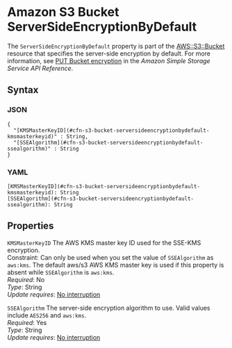 # Amazon S3 Bucket ServerSideEncryptionByDefault<a name="aws-properties-s3-bucket-serversideencryptionbydefault"></a>

The `ServerSideEncryptionByDefault` property is part of the [AWS::S3::Bucket](aws-properties-s3-bucket.md) resource that specifies the server\-side encryption by default\. For more information, see [PUT Bucket encryption](https://docs.aws.amazon.com/AmazonS3/latest/API/RESTBucketPUTencryption.html) in the *Amazon Simple Storage Service API Reference*\.

## Syntax<a name="w4ab1c21c14e1883b5"></a>

### JSON<a name="aws-properties-s3-bucket-serversideencryptionbydefault.json"></a>

```
{
  "[KMSMasterKeyID](#cfn-s3-bucket-serversideencryptionbydefault-kmsmasterkeyid)" : String,
  "[SSEAlgorithm](#cfn-s3-bucket-serversideencryptionbydefault-ssealgorithm)" : String
}
```

### YAML<a name="aws-properties-s3-bucket-serversideencryptionbydefault.yaml"></a>

```
[KMSMasterKeyID](#cfn-s3-bucket-serversideencryptionbydefault-kmsmasterkeyid): String
[SSEAlgorithm](#cfn-s3-bucket-serversideencryptionbydefault-ssealgorithm): String
```

## Properties<a name="w4ab1c21c14e1883b7"></a>

`KMSMasterKeyID`  <a name="cfn-s3-bucket-serversideencryptionbydefault-kmsmasterkeyid"></a>
The AWS KMS master key ID used for the SSE\-KMS encryption\.   
Constraint: Can only be used when you set the value of `SSEAlgorithm` as `aws:kms`\. The default aws/s3 AWS KMS master key is used if this property is absent while `SSEAlgorithm` is `aws:kms`\.  
*Required*: No  
*Type*: String  
*Update requires*: [No interruption](using-cfn-updating-stacks-update-behaviors.md#update-no-interrupt)

`SSEAlgorithm`  <a name="cfn-s3-bucket-serversideencryptionbydefault-ssealgorithm"></a>
The server\-side encryption algorithm to use\. Valid values include `AES256` and `aws:kms`\.  
*Required*: Yes  
*Type*: String  
*Update requires*: [No interruption](using-cfn-updating-stacks-update-behaviors.md#update-no-interrupt)